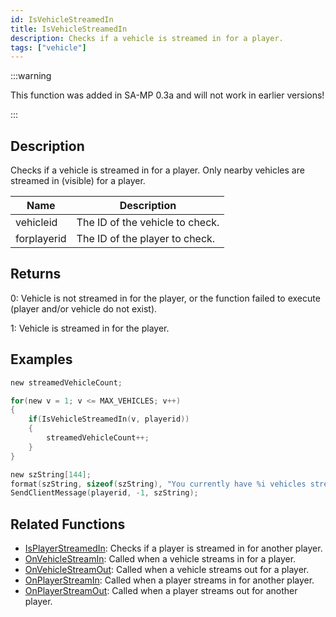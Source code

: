 ```yaml
---
id: IsVehicleStreamedIn
title: IsVehicleStreamedIn
description: Checks if a vehicle is streamed in for a player.
tags: ["vehicle"]
---
```


:::warning

This function was added in SA-MP 0.3a and will not work in earlier versions!

:::

## Description

Checks if a vehicle is streamed in for a player. Only nearby vehicles are streamed in (visible) for a player.

| Name        | Description                     |
| ----------- | ------------------------------- |
| vehicleid   | The ID of the vehicle to check. |
| forplayerid | The ID of the player to check.  |

## Returns

0: Vehicle is not streamed in for the player, or the function failed to execute (player and/or vehicle do not exist).

1: Vehicle is streamed in for the player.

## Examples

```c
new streamedVehicleCount;

for(new v = 1; v <= MAX_VEHICLES; v++)
{
    if(IsVehicleStreamedIn(v, playerid))
    {
        streamedVehicleCount++;
    }
}

new szString[144];
format(szString, sizeof(szString), "You currently have %i vehicles streamed in to your game.", streamedVehicleCount);
SendClientMessage(playerid, -1, szString);
```

## Related Functions

- [IsPlayerStreamedIn](../../scripting/functions/IsPlayerStreamedIn.md): Checks if a player is streamed in for another player.
- [OnVehicleStreamIn](../../scripting/callbacks/OnVehicleStreamIn.md): Called when a vehicle streams in for a player.
- [OnVehicleStreamOut](../../scripting/callbacks/OnVehicleStreamOut.md): Called when a vehicle streams out for a player.
- [OnPlayerStreamIn](../../scripting/callbacks/OnPlayerStreamIn.md): Called when a player streams in for another player.
- [OnPlayerStreamOut](../../scripting/callbacks/OnPlayerStreamOut.md): Called when a player streams out for another player.
